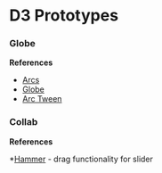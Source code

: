 D3 Prototypes
=============

### Globe

**References**

* [Arcs](http://bl.ocks.org/dwtkns/4973620)
* [Globe](https://gist.github.com/KoGor/5994804)
* [Arc Tween](http://bl.ocks.org/mbostock/5100636)

### Collab

**References**

*[Hammer](https://github.com/EightMedia/hammer.js/wiki/Getting-Started) - drag functionality for slider
